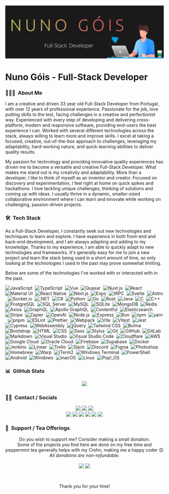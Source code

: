 <a href="https://www.nunogois.com" target="_blank"><img src="https://raw.githubusercontent.com/nunogois/nunogois/main/resources/header_gh.png" alt="banner that says Nuno Góis - Full-Stack Developer alongside a minimalist illustration of Nuno"></a>

# Nuno Góis - Full-Stack Developer

### 👨🏻‍💻 &nbsp;About Me

I am a creative and driven 33 year old Full-Stack Developer from Portugal, with over 12 years of professional experience. Passionate for the job, love putting skills to the test, facing challenges in a creative and perfectionist way. Experienced with every step of developing and delivering cross-platform, modern and responsive software, providing end-users the best experience I can. Worked with several different technologies across the stack, always willing to learn more and improve skills. I excel at taking a focused, creative, out-of-the-box approach to challenges, leveraging my adaptability, hard-working nature, and quick-learning abilities to deliver quality results.

My passion for technology and providing innovative quality experiences has driven me to become a versatile and creative Full-Stack Developer. What makes me stand out is my creativity and adaptability. More than a developer, I like to think of myself as an inventor and creator. Focused on discovery and experimentation, I feel right at home on quick spikes and hackathons. I love tackling unique challenges, thinking of solutions and coming up with ideas. I usually thrive in a dynamic, smaller-sized collaborative environment where I can learn and innovate while working on challenging, passion-driven projects.

### 🛠 &nbsp;Tech Stack

As a Full-Stack Developer, I constantly seek out new technologies and techniques to learn and explore. I have experience in both front-end and back-end development, and I am always adapting and adding to my knowledge. Thanks to my experience, I am able to quickly adapt to new technologies and frameworks. It's generally easy for me to join a new project and learn the stack being used in a short amount of time, so only looking at the technologies I used in the past may prove somewhat limiting.

Below are some of the technologies I've worked with or interacted with in the past.

<!-- Icons here: https://simpleicons.org/?q=c -->

![JavaScript](https://img.shields.io/badge/-JavaScript-141321?style=flat&logo=javascript)&nbsp;
![TypeScript](https://img.shields.io/badge/-TypeScript-141321?style=flat&logo=typescript)&nbsp;
![Vue](https://img.shields.io/badge/-Vue-141321?style=flat&logo=vue.js)&nbsp;
![Quasar](https://img.shields.io/badge/-Quasar-141321?style=flat&logo=quasar&logoColor=1976D2)&nbsp;
![Nuxt.js](https://img.shields.io/badge/-Nuxt.js-141321?style=flat&logo=nuxt.js&logoColor=00C58E)&nbsp;
![React](https://img.shields.io/badge/-React-141321?style=flat&logo=react)&nbsp;
![Material UI](https://img.shields.io/badge/-MUI-141321?style=flat&logo=MUI)&nbsp;
![React Native](https://img.shields.io/badge/-React%20Native-141321?style=flat&logo=react)&nbsp;
![Next.js](https://img.shields.io/badge/-Next.js-141321?style=flat&logo=next.js)&nbsp;
![Expo](https://img.shields.io/badge/-Expo-141321?style=flat&logo=expo)&nbsp;
![tRPC](https://img.shields.io/badge/-tRPC-141321?style=flat&logo=tRPC)&nbsp;
![Svelte](https://img.shields.io/badge/-Svelte-141321?style=flat&logo=svelte)&nbsp;
![Astro](https://img.shields.io/badge/-Astro-141321?style=flat&logo=Astro)&nbsp;
![Socket.io](https://img.shields.io/badge/-Socket.io-141321?style=flat&logo=Socket.io&logoColor=010101)&nbsp;
![.NET](https://img.shields.io/badge/-.NET-141321?style=flat&logo=.net&logoColor=ba46d8)&nbsp;
![C#](https://img.shields.io/badge/-C%23-141321?style=flat&logo=c-sharp&logoColor=239120)&nbsp;
![Python](https://img.shields.io/badge/-Python-141321?style=flat&logo=Python&logoColor=3776AB)&nbsp;
![Go](https://img.shields.io/badge/-Go-141321?style=flat&logo=Go&logoColor=00ADD8)&nbsp;
![Rust](https://img.shields.io/badge/-Rust-141321?style=flat&logo=Rust)&nbsp;
![Java](https://img.shields.io/badge/-Java-141321?style=flat&logo=Java&logoColor=e11f22)&nbsp;
![C](https://img.shields.io/badge/-C-141321?style=flat&logo=C&logoColor=A8B9CC)&nbsp;
![C++](https://img.shields.io/badge/-C++-141321?style=flat&logo=C%2B%2B&logoColor=00599C)&nbsp;
![PostgreSQL](https://img.shields.io/badge/-PostgreSQL-141321?style=flat&logo=PostgreSQL)&nbsp;
![SQL Server](https://img.shields.io/badge/-SQL%20Server-141321?style=flat&logo=Microsoft-SQL-Server&logoColor=CC2927)&nbsp;
![MySQL](https://img.shields.io/badge/-MySQL-141321?style=flat&logo=MySQL)&nbsp;
![SQLite](https://img.shields.io/badge/-SQLite-141321?style=flat&logo=SQLite)&nbsp;
![MongoDB](https://img.shields.io/badge/-MongoDB-141321?style=flat&logo=MongoDB&logoColor=47A248)&nbsp;
![Redis](https://img.shields.io/badge/-Redis-141321?style=flat&logo=Redis)&nbsp;
![Axios](https://img.shields.io/badge/-Axios-141321?style=flat&logo=Axios)&nbsp;
![GraphQL](https://img.shields.io/badge/-GraphQL-141321?style=flat&logo=GraphQL&logoColor=E10098)&nbsp;
![Apollo GraphQL](https://img.shields.io/badge/-Apollo%20GraphQL-141321?style=flat&logo=Apollo-GraphQL&logoColor=311C87)&nbsp;
![Contentful](https://img.shields.io/badge/-Contentful-141321?style=flat&logo=Contentful)&nbsp;
![Elasticsearch](https://img.shields.io/badge/-Elasticsearch-141321?style=flat&logo=Elasticsearch&logoColor=005571)&nbsp;
![Stripe](https://img.shields.io/badge/-Stripe-141321?style=flat&logo=Stripe)&nbsp;
![Zapier](https://img.shields.io/badge/-Zapier-141321?style=flat&logo=Zapier)&nbsp;
![OpenAI](https://img.shields.io/badge/-OpenAI-141321?style=flat&logo=OpenAI)&nbsp;
![Node.js](https://img.shields.io/badge/-Node.js-141321?style=flat&logo=node.js)&nbsp;
![Express](https://img.shields.io/badge/-Express-141321?style=flat&logo=Express)&nbsp;
![Bun](https://img.shields.io/badge/-Bun-141321?style=flat&logo=Bun)&nbsp;
![npm](https://img.shields.io/badge/-npm-141321?style=flat&logo=npm)&nbsp;
![yarn](https://img.shields.io/badge/-yarn-141321?style=flat&logo=yarn)&nbsp;
![pnpm](https://img.shields.io/badge/-pnpm-141321?style=flat&logo=pnpm)&nbsp;
![ESLint](https://img.shields.io/badge/-ESLint-141321?style=flat&logo=ESLint&logoColor=4B32C3)&nbsp;
![Prettier](https://img.shields.io/badge/-Prettier-141321?style=flat&logo=Prettier&logoColor=4B32C3)&nbsp;
![Webpack](https://img.shields.io/badge/-Webpack-141321?style=flat&logo=Webpack&logoColor=8DD6F9)&nbsp;
![Vite](https://img.shields.io/badge/-Vite-141321?style=flat&logo=Vite)&nbsp;
![Vitest](https://img.shields.io/badge/-Vitest-141321?style=flat&logo=Vitest)&nbsp;
![Jest](https://img.shields.io/badge/-Jest-141321?style=flat&logo=jest)&nbsp;
![Cypress](https://img.shields.io/badge/-Cypress-141321?style=flat&logo=Cypress)&nbsp;
![WebAssembly](https://img.shields.io/badge/-WebAssembly-141321?style=flat&logo=WebAssembly)&nbsp;
![jQuery](https://img.shields.io/badge/-jQuery-141321?style=flat&logo=jQuery&logoColor=0769AD)&nbsp;
![Tailwind CSS](https://img.shields.io/badge/-Tailwind%20CSS-141321?style=flat&logo=Tailwind-CSS)&nbsp;
![Bulma](https://img.shields.io/badge/-Bulma-141321?style=flat&logo=Bulma&logoColor=00D1B2)&nbsp;
![Bootstrap](https://img.shields.io/badge/-Bootstrap-141321?style=flat&logo=bootstrap&logoColor=563D7C)&nbsp;
![HTML](https://img.shields.io/badge/-HTML-141321?style=flat&logo=HTML5)&nbsp;
![CSS](https://img.shields.io/badge/-CSS-141321?style=flat&logo=CSS3&logoColor=1572B6)&nbsp;
![Sass](https://img.shields.io/badge/-Sass-141321?style=flat&logo=Sass&logoColor=CC6699)&nbsp;
![Stylus](https://img.shields.io/badge/-Stylus-141321?style=flat&logo=Stylus)&nbsp;
![Git](https://img.shields.io/badge/-Git-141321?style=flat&logo=git)&nbsp;
![GitHub](https://img.shields.io/badge/-GitHub-141321?style=flat&logo=github)&nbsp;
![GitLab](https://img.shields.io/badge/-GitLab-141321?style=flat&logo=gitlab)&nbsp;
![Markdown](https://img.shields.io/badge/-Markdown-141321?style=flat&logo=markdown)&nbsp;
![Visual Studio](https://img.shields.io/badge/-Visual%20Studio%20-141321?style=flat&logo=visual-studio&logoColor=5C2D91)&nbsp;
![Visual Studio Code](https://img.shields.io/badge/-Visual%20Studio%20Code-141321?style=flat&logo=visual-studio-code&logoColor=007ACC)&nbsp;
![Cloudflare](https://img.shields.io/badge/-Cloudflare-141321?style=flat&logo=Cloudflare)&nbsp;
![AWS](https://img.shields.io/badge/-AWS-141321?style=flat&logo=Amazon-AWS)&nbsp;
![Google Cloud](https://img.shields.io/badge/-Google%20Cloud-141321?style=flat&logo=Google-Cloud)&nbsp;
![Oracle Cloud](https://img.shields.io/badge/-Oracle%20Cloud-141321?style=flat&logo=Oracle&logoColor=F80000)&nbsp;
![Firebase](https://img.shields.io/badge/-Firebase-141321?style=flat&logo=Firebase&logoColor=FFCA28)&nbsp;
![Supabase](https://img.shields.io/badge/-Supabase-141321?style=flat&logo=Supabase)&nbsp;
![Docker](https://img.shields.io/badge/-Docker-141321?style=flat&logo=Docker)&nbsp;
![Jenkins](https://img.shields.io/badge/-Jenkins-141321?style=flat&logo=Jenkins)&nbsp;
![Linear](https://img.shields.io/badge/-Linear-141321?style=flat&logo=Linear)&nbsp;
![Trello](https://img.shields.io/badge/-Trello-141321?style=flat&logo=Trello&logoColor=0079BF)&nbsp;
![Slack](https://img.shields.io/badge/-Slack-141321?style=flat&logo=Slack)&nbsp;
![Discord](https://img.shields.io/badge/-Discord-141321?style=flat&logo=Discord)&nbsp;
![Figma](https://img.shields.io/badge/-Figma-141321?style=flat&logo=Figma)&nbsp;
![Photoshop](https://img.shields.io/badge/-Photoshop-141321?style=flat&logo=adobe-photoshop)&nbsp;
![Homebrew](https://img.shields.io/badge/-Homebrew-141321?style=flat&logo=Homebrew)&nbsp;
![Warp](https://img.shields.io/badge/-Warp-141321?style=flat&logo=Warp)&nbsp;
![iTerm2](https://img.shields.io/badge/-iTerm2-141321?style=flat&logo=iTerm2)&nbsp;
![Windows Terminal](https://img.shields.io/badge/-Windows%20Terminal-141321?style=flat&logo=Windows-Terminal)&nbsp;
![PowerShell](https://img.shields.io/badge/-PowerShell-141321?style=flat&logo=PowerShell&locoColor=5391FE)&nbsp;
![Android](https://img.shields.io/badge/-Android-141321?style=flat&logo=Android)&nbsp;
![Windows](https://img.shields.io/badge/-Windows-141321?style=flat&logo=Windows&logoColor=0078D6)&nbsp;
![macOS](https://img.shields.io/badge/-macOS-141321?style=flat&logo=macOS&logoColor=0078D6)&nbsp;
![Linux](https://img.shields.io/badge/-Linux-141321?style=flat&logo=Linux)&nbsp;
![Pop!_OS](https://img.shields.io/badge/-Pop!__OS-141321?style=flat&logo=Pop!_OS)&nbsp;

### 📊 &nbsp;GitHub Stats

<!--See: https://github.com/anuraghazra/github-readme-stats-->

<p align="center">
  <img height="180em" style="max-width:100%;" src="https://github-readme-stats.vercel.app/api?username=nunogois&show_icons=true&theme=radical&include_all_commits=true&count_private=true" />
  <!--<img height="180em" style="max-width:100%;" src="https://github-readme-stats-eight-theta.vercel.app/api/top-langs/?username=nunogois&theme=radical&layout=compact&langs_count=8&hide=css&count_private=true" />-->
</p>

### 🤝🏻 &nbsp;Contact / Socials

<p align="center">
  <a href="https://www.nunogois.com"><img src="https://img.shields.io/badge/-www.nunogois.com-141321?style=flat"/></a>
  <a href="https://www.nunogois.com/cv"><img src="https://img.shields.io/badge/-CV-141321?style=flat"/></a>
  <a href="mailto:github@nunogois.com"><img src="https://img.shields.io/badge/-github@nunogois.com-141321?style=flat"/></a>
  <br />
  <a href="https://www.linkedin.com/in/nuno-gois"><img src="https://img.shields.io/badge/-LinkedIn-141321?style=flat&logo=Linkedin&logoColor=0077B5"/></a>
  <a href="https://dev.to/nunogois"><img src="https://img.shields.io/badge/-DEV-141321?style=flat&logo=dev.to" /></a>
  <a href="https://nunogois-dev.medium.com"><img src="https://img.shields.io/badge/-Medium-141321?style=flat&logo=Medium"/></a>
  <a href="https://twitter.com/nunogois_dev"><img src="https://img.shields.io/badge/-Twitter-141321?style=flat&logo=Twitter&logoColor=1DA1F2"/></a>
  <a href="https://instagram.com/yokiharo"><img src="https://img.shields.io/badge/-Instagram-141321?style=flat&logo=Instagram&logoColor=E4405F"/></a>
  <a href="https://open.spotify.com/user/yokiharo"><img src="https://img.shields.io/badge/-Spotify-141321?style=flat&logo=Spotify&logoColor=1ED760"/></a>
</p>

### 🍵 &nbsp;Support / Tea Offerings

<p align="center">
  Do you wish to support me? Consider making a small donation.
  <br>
  Some of the projects you find here are done on my free time and peppermint tea generally helps with my Crohn, making me a happy coder 😊
  <br>
  <i>All donations are non-refundable.</i>
  <a href="https://paypal.me/yokiharo"><br><br><img src="https://img.shields.io/badge/-PayPal.Me-141321?style=flat&logo=PayPal"/></a>
  <a href="https://github.com/nunogois/nunogois/blob/main/resources/donate_nano.png"><img src="https://img.shields.io/badge/-Nano-141321?style=flat&logo=Nano"/></a>
</p>

<br>

<p align="center">
  Thank you for your time!
</p>
